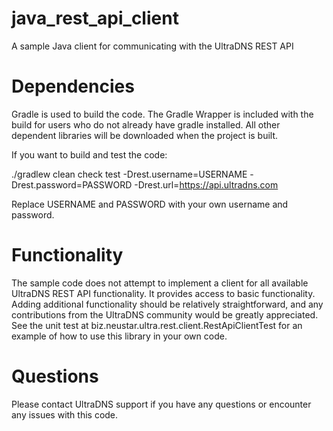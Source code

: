 java_rest_api_client
====================

A sample Java client for communicating with the UltraDNS REST API

Dependencies
============

Gradle is used to build the code.  The Gradle Wrapper is included with the build for users who do not already have gradle installed.  All other dependent libraries will be downloaded when the project is built.

If you want to build and test the code:

./gradlew clean check test -Drest.username=USERNAME -Drest.password=PASSWORD -Drest.url=https://api.ultradns.com

Replace USERNAME and PASSWORD with your own username and password.

Functionality
=============

The sample code does not attempt to implement a client for all available UltraDNS REST API functionality.  It provides access to basic functionality.  Adding additional functionality should be relatively straightforward, and any contributions from the UltraDNS community would be greatly appreciated.  See the unit test at biz.neustar.ultra.rest.client.RestApiClientTest for an example of how to use this library in your own code.

Questions
=========

Please contact UltraDNS support if you have any questions or encounter any issues with this code.

